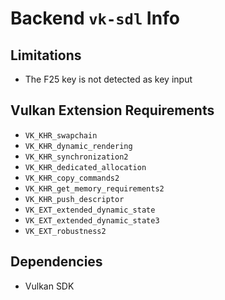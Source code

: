 # Backend `vk-sdl` Info

## Limitations
* The F25 key is not detected as key input

## Vulkan Extension Requirements
* `VK_KHR_swapchain`
* `VK_KHR_dynamic_rendering`
* `VK_KHR_synchronization2`
* `VK_KHR_dedicated_allocation`
* `VK_KHR_copy_commands2`
* `VK_KHR_get_memory_requirements2`
* `VK_KHR_push_descriptor`
* `VK_EXT_extended_dynamic_state`
* `VK_EXT_extended_dynamic_state3`
* `VK_EXT_robustness2`

## Dependencies
* Vulkan SDK